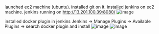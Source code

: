 launched ec2 machine (ubuntu).
installed git on it.
installed jenkins on ec2 machine.
jenkins running on  http://13.201.100.39:8080/
![image](https://github.com/user-attachments/assets/a082adbb-1974-4cae-b229-7d3ffb67acb6)

installed docker plugin in jenkins 
Jenkins -> Manage Plugins -> Available Plugins -> search docker plugin and install
![image](https://github.com/user-attachments/assets/d3eaf9be-c8f2-4626-8109-5a79211cc35e)
![image](https://github.com/user-attachments/assets/a47ab21b-272b-4db7-9fcd-bdef2055687b)

